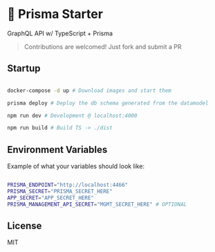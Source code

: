 # 🌠 Prisma Starter

GraphQL API w/ TypeScript + Prisma

> Contributions are welcomed! Just fork and submit a PR

## Startup

```bash

docker-compose -d up # Download images and start them

prisma deploy # Deploy the db schema generated from the datamodel

npm run dev # Development @ localhost:4000

npm run build # Build TS -> ./dist

```

## Environment Variables

Example of what your variables should look like:

```bash

PRISMA_ENDPOINT="http://localhost:4466"
PRISMA_SECRET="PRISMA_SECRET_HERE"
APP_SECRET="APP_SECRET_HERE"
PRISMA_MANAGEMENT_API_SECRET="MGMT_SECRET_HERE" # OPTIONAL

```

## License

MIT

